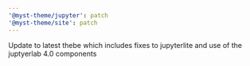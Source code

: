 ```yaml
---
'@myst-theme/jupyter': patch
'@myst-theme/site': patch
---
```


Update to latest thebe which includes fixes to jupyterlite and use of the juptyerlab 4.0 components
